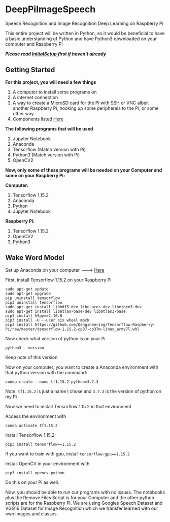 # DeepPiImageSpeech
Speech Recognition and Image Recognition Deep Learning on Raspberry Pi

This entire project will be written in Python, so it would be beneficial to have a basic understanding of Python and have Python3 downloaded on your computer and Raspberry Pi

***Please read [InitialSetup](https://github.com/michealcarac/DeepPi/blob/main/InitialSetup.md) first if haven't already***

## Getting Started
**For this project, you will need a few things**
1. A computer to install some programs on
2. A internet connection
3. A way to create a MicroSD card for the Pi with SSH or VNC albeit another Raspberry Pi, hooking up some peripherals to the Pi, or some other way.
4. Components listed [Here](https://docs.google.com/spreadsheets/d/1M7MrT1gzgztbvuXfkKRB7sXJfgQoq0oRnmKZJjNunso/edit?usp=sharing)

**The following programs that will be used**
1. Jupyter Notebook
2. Anaconda
3. Tensorflow (Match version with Pi)
4. Python3 (Match version with Pi)
5. OpenCV2

**Now, only some of these programs will be needed on your Computer and some on your Raspberry Pi:**

**Computer:**
1. Tensorflow 1.15.2
2. Anaconda
3. Python
4. Jupyter Notebook

**Raspberry Pi:**
1. Tensorflow 1.15.2
2. OpenCV2
3. Python3

## Wake Word Model
Set up Anaconda on your computer ---> [Here](https://docs.anaconda.com/anaconda/install/)

First, install Tensorflow 1.15.2 on your Raspberry Pi
```
sudo apt-get update
sudo apt-get upgrade
pip uninstall tensorflow
pip3 uninstall tensorflow
sudo apt-get install libhdf5-dev libc-ares-dev libeigen3-dev
sudo apt-get install libatlas-base-dev libatlas3-base
pip3 install h5py==2.10.0
pip3 install -U --user six wheel mock
pip3 install https://github.com/Qengineering/Tensorflow-Raspberry-Pi/raw/master/tensorflow-1.15.2-cp37-cp37m-linux_armv7l.whl
```
Now check what version of python is on your Pi
```
python3 --version
```
Keep note of this version

Now on your computer, you want to create a Anaconda environment with that python version with the command:
```
conda create --name tf1.15.2 python=3.7.3 
```
Note: ```tf1.15.2``` is just a name I chose and ```3.7.3``` is the version of python on my Pi

Now we need to install Tensorflow 1.15.2 in that environment

Access the environment with 
```
conda activate tf1.15.2
```
Install Tensorflow 1.15.2:
```
pip3 install tensorflow==1.15.2
```
If you want to train with gpu, install ```tensorflow-gpu==1.15.2```

Install OpenCV in your environment with
```
pip3 install opencv-python
```
Do this on your Pi as well. 

Now, you should be able to run our programs with no issues. The notebooks plus the Remove Files Script is for your Computer and the other python scripts are for the Raspberry Pi. We are using Googles Speech Dataset and VGG16 Dataset for Image Recognition which we transfer learned with our own images and classes. 




